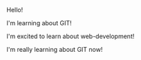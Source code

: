 Hello!

I'm learning about GIT!

I'm excited to learn about web-development!

I'm really learning about GIT now!